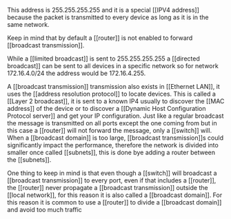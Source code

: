This address is 255.255.255.255 and it is a special [[IPV4 address]] because the packet is transmitted to every device as long as it is in the same network.

Keep in mind that by default a [[router]] is not enabled to forward [[broadcast transmission]].

While a [[limited broadcast]] is sent to 255.255.255.255 a [[directed broadcast]] can be sent to all devices in a specific network so for network 172.16.4.0/24 the address would be 172.16.4.255.


A [[broadcast transmission]] transmission also exists in [[Ethernet LAN]], it uses the [[address resolution protocol]] to locate devices. This is called a [[Layer 2 broadcast]], it is sent to a known IP4 usually to discover the [[MAC address]] of the device or to discover a [[Dynamic Host Configuration Protocol server]] and get your IP configuration. Just like a regular broadcast the message is transmitted on all ports except the one coming from but in this case a [[router]] will not forward the message, only a [[switch]] will.
When a [[broadcast domain]] is too large, [[broadcast transmission]]s could significantly impact the performance, therefore the network is divided into smaller once called [[subnets]], this is done bye adding a router between the [[subnets]].

One thing to keep in mind is that even though a [[switch]] will broadcast a [[broadcast transmission]] to every port, even if that includes a [[router]], the [[router]] never propagate a [[broadcast transmission]] outside the [[local network]], for this reason it is also called a [[broadcast domain]]. For this reason it is common to use a [[router]] to divide a [[broadcast domain]] and avoid too much traffic